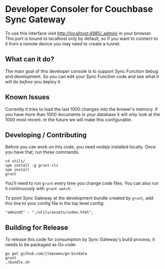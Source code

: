 # Developer Consoler for Couchbase Sync Gateway

To use this interface visit [http://localhost:4985/_admin/](http://localhost:4985/_admin/) in your browser. This port is bound to localhost only by default, so if you want to connect to it from a remote device you may need to create a tunnel.

## What can it do?

The main goal of this developer console is to support Sync Function debug and development. So you can edit your Sync Function code and see what it will do *before* you deploy it.

## Known Issues

Currently it tries to load the last 1000 changes into the brower's memory. If you have more than 1000 documents in your database it will only look at the 1000 most recent. In the future we will make this configurable.

## Developing / Contributing

Before you can work on this code, you need nodejs installed locally. Once you have that, run these commands.

	cd utils/
	npm install -g grunt-cli
	npm install
	grunt

You'll need to run `grunt` every time you change code files. You can also run it continuously with `grunt watch`.

To point Sync Gateway at the development bundle created by `grunt`, add this line to your config file in the top level config:

	"adminUI" : "./utils/assets/index.html",

## Building for Release

To release this code for consumption by Sync Gateway's build process, it needs to be packaged as Go code:

    go get github.com/jteeuwen/go-bindata
    grunt
    ./bundle.sh

